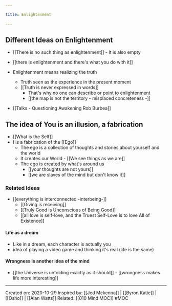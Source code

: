 ```yaml
---
title: Enlightenment 
---
```

## Different Ideas on Enlightenment
- [[There is no such thing as enlightenment]] - It is also empty

- [[there is enlightenment and there's what you do with it]]

- Enlightenment means realizing the truth
	- Truth seen as the experience in the present moment
	- [[Truth is never expressed in words]]
		- That's why no one can describe or point to enlightenment
		- [[the map is not the territory - misplaced concreteness -]]

- [[Talks - Questioning Awakening Rob Burbea]]

## The idea of You is an illusion, a fabrication
- [[What is the Self]]
- I is a fabrication of the [[Ego]]
	- The ego is a collection of thoughts and stories about yourself and the world
	- It creates our World - [[We see things as we are]]
	- The ego is created by what's around us 
		- [[your thoughts are not yours]]
		- [[we are slaves of the mind but don't know it]]

### Related Ideas
- [[everything is interconnected -interbeing-]]
	- [[Giving is receiving]]
	- [[Truly Good is Unconscious of Being Good]]
	- [[all love is self-love, and the Truest Self-Love is to love All of Existence]]

#### Life as a dream
 - Like in a dream, each character is actually you
 - idea of playing a video game and thinking it's real (life is the same)

#### Wrongness is another idea of the mind
 - [[the Universe is unfolding exactly as it should]]
		 - [[wrongness makes life more interesting]] 

-------------------
Created on: 2020-10-29
Inspired by: [[Jed Mckenna]] | [[Byron Katie]] | [[Osho]] | [[Alan Watts]]
Related: [[010 Mind MOC]] 
#MOC 
